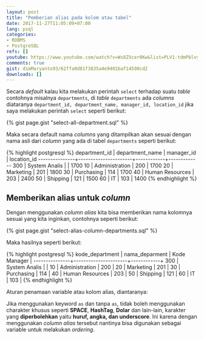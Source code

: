 ```yaml
---
layout: post
title: "Pemberian alias pada kolom atau tabel"
date: 2017-11-27T11:05:09+07:00
lang: psql
categories:
- RDBMS
- PostgreSQL
refs: []
youtube: https://www.youtube.com/watch?v=Ws8ZVcer0Kw&list=PLV1-tdmPblvypZXSk2GC932nludT345xk&index=3
comments: true
gist: dimMaryanto93/62ffa0d81f3835a4e9401baf14590cd2
downloads: []
---
```


Secara _default_ kalau kita melakukan perintah `select` terhadap suatu _table_ contohnya misalnya `departments`, di _table_ `departments` ada _columns_ diataranya `department_id, department_name, manager_id, location_id` jika saya melakukan perintah `select` seperti berikut:

{% gist page.gist "select-all-department.sql" %}

Maka secara default nama _columns_ yang ditampilkan akan sesuai dengan nama asli dari _column_ yang ada di tabel `departments` seperti berikut:

{% highlight postgresql %}
 department_id |   department_name    | manager_id | location_id 
---------------+----------------------+------------+-------------
           300 | System Analis        |            |        1700
            10 | Administration       |        200 |        1700
            20 | Marketing            |        201 |        1800
            30 | Purchasing           |        114 |        1700
            40 | Human Resources      |        203 |        2400
            50 | Shipping             |        121 |        1500
            60 | IT                   |        103 |        1400
{% endhighlight %}

## Memberikan alias untuk _column_

Dengan menggunakan _column alias_ kita bisa memberikan nama kolomnya sesuai yang kita inginkan, contohnya seperti berikut:

{% gist page.gist "select-alias-column-departments.sql" %}

Maka hasilnya seperti berikut:

{% highlight postgresql %}
 kode_department |   nama_deparment    | Kode Manager | 
---------------+----------------------+------------+
           300 | System Analis        |            |
            10 | Administration       |        200 |
            20 | Marketing            |        201 |
            30 | Purchasing           |        114 |
            40 | Human Resources      |        203 |
            50 | Shipping             |        121 |
            60 | IT                   |        103 |
{% endhighlight %}

Aturan penamaan variable atau kolom alias, diantaranya:

Jika menggunakan keyword `as` dan tanpa `as`, tidak boleh menggunakan charakter khusus seperti **SPACE**, **HashTag**, **Dolar** dan lain-lain, karakter yang **diperbolehkan** yaitu **huruf, angka, dan underscore**. Ini karena dengan menggunakan _column alias_ tersebut nantinya bisa digunakan sebagai variable untuk melakukan _ordering_.
